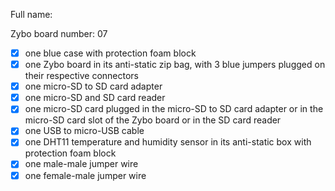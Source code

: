 Full name:

Zybo board number: 07

* [x] one blue case with protection foam block
* [x] one Zybo board in its anti-static zip bag, with 3 blue jumpers plugged on their respective connectors
* [x] one micro-SD to SD card adapter
* [x] one micro-SD and SD card reader
* [x] one micro-SD card plugged in the micro-SD to SD card adapter or in the micro-SD card slot of the Zybo board or in the SD card reader
* [x] one USB to micro-USB cable
* [x] one DHT11 temperature and humidity sensor in its anti-static box with protection foam block
* [x] one male-male jumper wire
* [x] one female-male jumper wire
